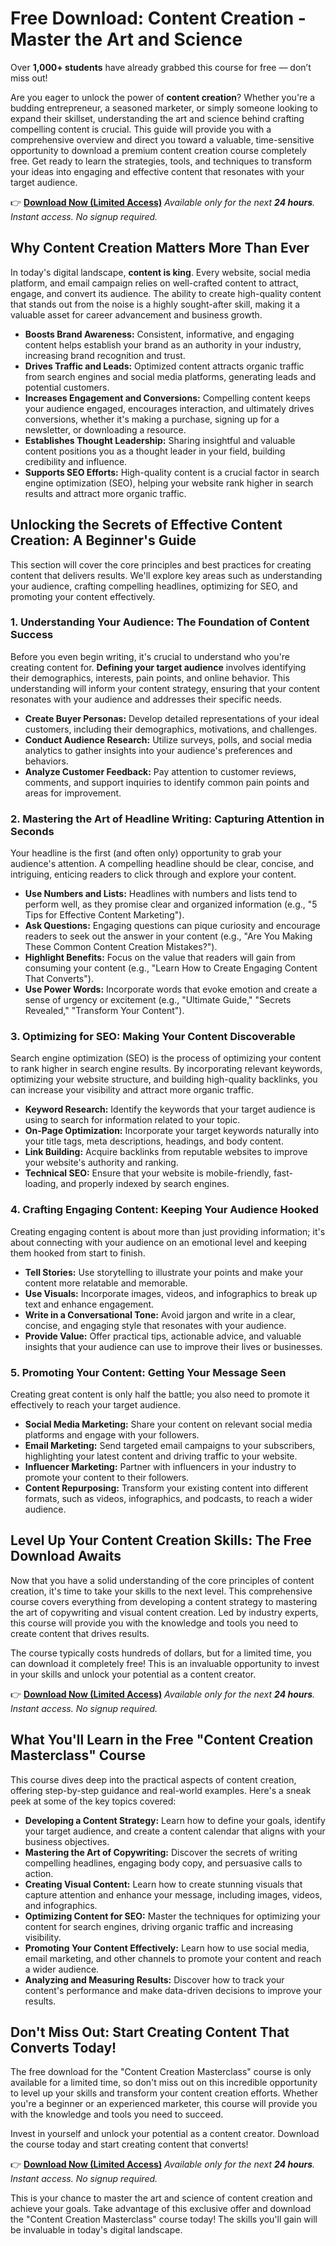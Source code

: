 # Free Download: Content Creation - Master the Art and Science

Over **1,000+ students** have already grabbed this course for free — don’t miss out!

Are you eager to unlock the power of **content creation**? Whether you're a budding entrepreneur, a seasoned marketer, or simply someone looking to expand their skillset, understanding the art and science behind crafting compelling content is crucial. This guide will provide you with a comprehensive overview and direct you toward a valuable, time-sensitive opportunity to download a premium content creation course completely free. Get ready to learn the strategies, tools, and techniques to transform your ideas into engaging and effective content that resonates with your target audience.

👉 [**Download Now (Limited Access)**](https://udemywork.com/content-creation)
_Available only for the next **24 hours**. Instant access. No signup required._

## Why Content Creation Matters More Than Ever

In today's digital landscape, **content is king**. Every website, social media platform, and email campaign relies on well-crafted content to attract, engage, and convert its audience. The ability to create high-quality content that stands out from the noise is a highly sought-after skill, making it a valuable asset for career advancement and business growth.

*   **Boosts Brand Awareness:** Consistent, informative, and engaging content helps establish your brand as an authority in your industry, increasing brand recognition and trust.
*   **Drives Traffic and Leads:** Optimized content attracts organic traffic from search engines and social media platforms, generating leads and potential customers.
*   **Increases Engagement and Conversions:** Compelling content keeps your audience engaged, encourages interaction, and ultimately drives conversions, whether it's making a purchase, signing up for a newsletter, or downloading a resource.
*   **Establishes Thought Leadership:** Sharing insightful and valuable content positions you as a thought leader in your field, building credibility and influence.
*   **Supports SEO Efforts:** High-quality content is a crucial factor in search engine optimization (SEO), helping your website rank higher in search results and attract more organic traffic.

## Unlocking the Secrets of Effective Content Creation: A Beginner's Guide

This section will cover the core principles and best practices for creating content that delivers results. We'll explore key areas such as understanding your audience, crafting compelling headlines, optimizing for SEO, and promoting your content effectively.

### 1. Understanding Your Audience: The Foundation of Content Success

Before you even begin writing, it's crucial to understand who you're creating content for. **Defining your target audience** involves identifying their demographics, interests, pain points, and online behavior. This understanding will inform your content strategy, ensuring that your content resonates with your audience and addresses their specific needs.

*   **Create Buyer Personas:** Develop detailed representations of your ideal customers, including their demographics, motivations, and challenges.
*   **Conduct Audience Research:** Utilize surveys, polls, and social media analytics to gather insights into your audience's preferences and behaviors.
*   **Analyze Customer Feedback:** Pay attention to customer reviews, comments, and support inquiries to identify common pain points and areas for improvement.

### 2. Mastering the Art of Headline Writing: Capturing Attention in Seconds

Your headline is the first (and often only) opportunity to grab your audience's attention. A compelling headline should be clear, concise, and intriguing, enticing readers to click through and explore your content.

*   **Use Numbers and Lists:** Headlines with numbers and lists tend to perform well, as they promise clear and organized information (e.g., "5 Tips for Effective Content Marketing").
*   **Ask Questions:** Engaging questions can pique curiosity and encourage readers to seek out the answer in your content (e.g., "Are You Making These Common Content Creation Mistakes?").
*   **Highlight Benefits:** Focus on the value that readers will gain from consuming your content (e.g., "Learn How to Create Engaging Content That Converts").
*   **Use Power Words:** Incorporate words that evoke emotion and create a sense of urgency or excitement (e.g., "Ultimate Guide," "Secrets Revealed," "Transform Your Content").

### 3. Optimizing for SEO: Making Your Content Discoverable

Search engine optimization (SEO) is the process of optimizing your content to rank higher in search engine results. By incorporating relevant keywords, optimizing your website structure, and building high-quality backlinks, you can increase your visibility and attract more organic traffic.

*   **Keyword Research:** Identify the keywords that your target audience is using to search for information related to your topic.
*   **On-Page Optimization:** Incorporate your target keywords naturally into your title tags, meta descriptions, headings, and body content.
*   **Link Building:** Acquire backlinks from reputable websites to improve your website's authority and ranking.
*   **Technical SEO:** Ensure that your website is mobile-friendly, fast-loading, and properly indexed by search engines.

### 4. Crafting Engaging Content: Keeping Your Audience Hooked

Creating engaging content is about more than just providing information; it's about connecting with your audience on an emotional level and keeping them hooked from start to finish.

*   **Tell Stories:** Use storytelling to illustrate your points and make your content more relatable and memorable.
*   **Use Visuals:** Incorporate images, videos, and infographics to break up text and enhance engagement.
*   **Write in a Conversational Tone:** Avoid jargon and write in a clear, concise, and engaging style that resonates with your audience.
*   **Provide Value:** Offer practical tips, actionable advice, and valuable insights that your audience can use to improve their lives or businesses.

### 5. Promoting Your Content: Getting Your Message Seen

Creating great content is only half the battle; you also need to promote it effectively to reach your target audience.

*   **Social Media Marketing:** Share your content on relevant social media platforms and engage with your followers.
*   **Email Marketing:** Send targeted email campaigns to your subscribers, highlighting your latest content and driving traffic to your website.
*   **Influencer Marketing:** Partner with influencers in your industry to promote your content to their followers.
*   **Content Repurposing:** Transform your existing content into different formats, such as videos, infographics, and podcasts, to reach a wider audience.

## Level Up Your Content Creation Skills: The Free Download Awaits

Now that you have a solid understanding of the core principles of content creation, it's time to take your skills to the next level. This comprehensive course covers everything from developing a content strategy to mastering the art of copywriting and visual content creation. Led by industry experts, this course will provide you with the knowledge and tools you need to create content that drives results.

The course typically costs hundreds of dollars, but for a limited time, you can download it completely free! This is an invaluable opportunity to invest in your skills and unlock your potential as a content creator.

👉 [**Download Now (Limited Access)**](https://udemywork.com/content-creation)
_Available only for the next **24 hours**. Instant access. No signup required._

## What You'll Learn in the Free "Content Creation Masterclass" Course

This course dives deep into the practical aspects of content creation, offering step-by-step guidance and real-world examples. Here's a sneak peek at some of the key topics covered:

*   **Developing a Content Strategy:** Learn how to define your goals, identify your target audience, and create a content calendar that aligns with your business objectives.
*   **Mastering the Art of Copywriting:** Discover the secrets of writing compelling headlines, engaging body copy, and persuasive calls to action.
*   **Creating Visual Content:** Learn how to create stunning visuals that capture attention and enhance your message, including images, videos, and infographics.
*   **Optimizing Content for SEO:** Master the techniques for optimizing your content for search engines, driving organic traffic and increasing visibility.
*   **Promoting Your Content Effectively:** Learn how to use social media, email marketing, and other channels to promote your content and reach a wider audience.
*   **Analyzing and Measuring Results:** Discover how to track your content's performance and make data-driven decisions to improve your results.

## Don't Miss Out: Start Creating Content That Converts Today!

The free download for the "Content Creation Masterclass" course is only available for a limited time, so don't miss out on this incredible opportunity to level up your skills and transform your content creation efforts. Whether you're a beginner or an experienced marketer, this course will provide you with the knowledge and tools you need to succeed.

Invest in yourself and unlock your potential as a content creator. Download the course today and start creating content that converts!

👉 [**Download Now (Limited Access)**](https://udemywork.com/content-creation)
_Available only for the next **24 hours**. Instant access. No signup required._

This is your chance to master the art and science of content creation and achieve your goals. Take advantage of this exclusive offer and download the "Content Creation Masterclass" course today! The skills you'll gain will be invaluable in today's digital landscape.
